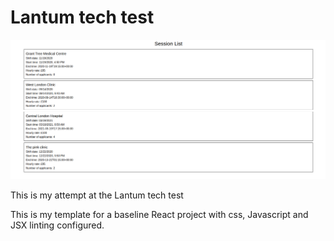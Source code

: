 # Lantum tech test

![App screenshot](./main-screenshot.png)

This is my attempt at the Lantum tech test

This is my template for a baseline React project with css, Javascript and JSX linting configured.
